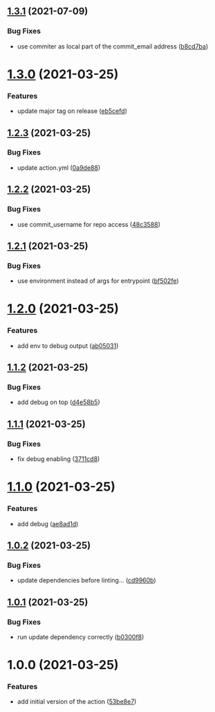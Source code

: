 ## [1.3.1](https://github.com/paschdan/helm-chart-release-to-repo-action/compare/v1.3.0...v1.3.1) (2021-07-09)


### Bug Fixes

* use commiter as local part of the commit_email address ([b8cd7ba](https://github.com/paschdan/helm-chart-release-to-repo-action/commit/b8cd7bac346bf829c4df274a4f3bf1cc11570fbd))

# [1.3.0](https://github.com/paschdan/helm-chart-release-to-repo-action/compare/v1.2.3...v1.3.0) (2021-03-25)


### Features

* update major tag on release ([eb5cefd](https://github.com/paschdan/helm-chart-release-to-repo-action/commit/eb5cefded9641246404fb4c596aa044b7cacadd8))

## [1.2.3](https://github.com/paschdan/helm-chart-release-to-repo-action/compare/v1.2.2...v1.2.3) (2021-03-25)


### Bug Fixes

* update action.yml ([0a9de88](https://github.com/paschdan/helm-chart-release-to-repo-action/commit/0a9de88fb151e3fb36104fa74fc7d8cfee84b836))

## [1.2.2](https://github.com/paschdan/helm-chart-release-to-repo-action/compare/v1.2.1...v1.2.2) (2021-03-25)


### Bug Fixes

* use commit_username for repo access ([48c3588](https://github.com/paschdan/helm-chart-release-to-repo-action/commit/48c3588c689f0a8fe9699ea0d1125e249dbf6a2c))

## [1.2.1](https://github.com/paschdan/helm-chart-release-to-repo-action/compare/v1.2.0...v1.2.1) (2021-03-25)


### Bug Fixes

* use environment instead of args for entrypoint ([bf502fe](https://github.com/paschdan/helm-chart-release-to-repo-action/commit/bf502fe42983c3311842221233605dd37de6bb75))

# [1.2.0](https://github.com/paschdan/helm-chart-release-to-repo-action/compare/v1.1.2...v1.2.0) (2021-03-25)


### Features

* add env to debug output ([ab05031](https://github.com/paschdan/helm-chart-release-to-repo-action/commit/ab05031262e314401b51339a45434472a1628967))

## [1.1.2](https://github.com/paschdan/helm-chart-release-to-repo-action/compare/v1.1.1...v1.1.2) (2021-03-25)


### Bug Fixes

* add debug on top ([d4e58b5](https://github.com/paschdan/helm-chart-release-to-repo-action/commit/d4e58b59371abed39bf824d133cd3e99b01ad4fb))

## [1.1.1](https://github.com/paschdan/helm-chart-release-to-repo-action/compare/v1.1.0...v1.1.1) (2021-03-25)


### Bug Fixes

* fix debug enabling ([3711cd8](https://github.com/paschdan/helm-chart-release-to-repo-action/commit/3711cd8520b5eacd957ee301b15cad1f6c1041a1))

# [1.1.0](https://github.com/paschdan/helm-chart-release-to-repo-action/compare/v1.0.2...v1.1.0) (2021-03-25)


### Features

* add debug ([ae8ad1d](https://github.com/paschdan/helm-chart-release-to-repo-action/commit/ae8ad1def288e9f438dfe7b63fc65add688afc22))

## [1.0.2](https://github.com/paschdan/helm-chart-release-to-repo-action/compare/v1.0.1...v1.0.2) (2021-03-25)


### Bug Fixes

* update dependencies before linting... ([cd9960b](https://github.com/paschdan/helm-chart-release-to-repo-action/commit/cd9960be277cf8cba37e79235694344c6d71fcdd))

## [1.0.1](https://github.com/paschdan/helm-chart-release-to-repo-action/compare/v1.0.0...v1.0.1) (2021-03-25)


### Bug Fixes

* run update dependency correctly ([b0300f8](https://github.com/paschdan/helm-chart-release-to-repo-action/commit/b0300f8363ec71a13991cf578c5b58e7a3a7f449))

# 1.0.0 (2021-03-25)


### Features

* add initial version of the action ([53be8e7](https://github.com/paschdan/helm-chart-release-to-repo-action/commit/53be8e71ea19aa5fa7280aa9245a594b6a1450e5))
